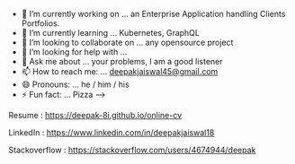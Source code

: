 
- 🔭 I’m currently working on ... an Enterprise Application handling Clients Portfolios. 
- 🌱 I’m currently learning ... Kubernetes, GraphQL
- 👯 I’m looking to collaborate on ... any opensource project
- 🤔 I’m looking for help with ...
- 💬 Ask me about ... your problems, I am a good listener
- 📫 How to reach me: ... deepakjaiswal45@gmail.com
- 😄 Pronouns: ... he / him / his
- ⚡ Fun fact: ... Pizza
-->
 
 
Resume  :  https://deepak-8i.github.io/online-cv

LinkedIn : https://www.linkedin.com/in/deepakjaiswal18

Stackoverflow : https://stackoverflow.com/users/4674944/deepak
